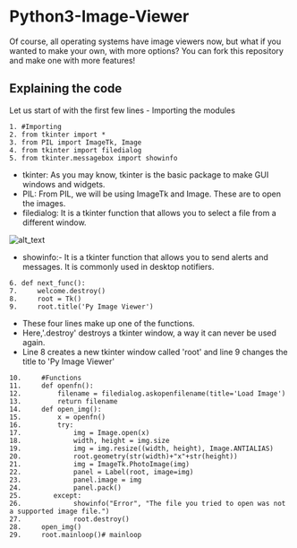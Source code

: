 # Python3-Image-Viewer
Of course, all operating systems have image viewers now, but what if you wanted to make your own, with more options? You can fork this repository and make one with more features!

## Explaining the code
Let us start of with the first few lines - Importing the modules

```
1. #Importing
2. from tkinter import *
3. from PIL import ImageTk, Image
4. from tkinter import filedialog
5. from tkinter.messagebox import showinfo
```
* tkinter: As you may know, tkinter is the basic package to make GUI windows and widgets.
* PIL: From PIL, we will be using ImageTk and Image. These are to open the images.
* filedialog: It is a tkinter function that allows you to select a file from a different window.

![alt_text](https://github.com/VismayaAtreya/Python3-Image-Viewer-Base/blob/master/User%20Guide%20Images/1.png)

* showinfo:- It is a tkinter function that allows you to send alerts and messages. It is commonly used in desktop notifiers.
```
6. def next_func():
7.     welcome.destroy()
8.     root = Tk()
9.     root.title('Py Image Viewer')
```
* These four lines make up one of the functions.
* Here,'.destroy' destroys a tkinter window, a way it can never be used again.
* Line 8 creates a new tkinter window called 'root' and line 9 changes the title to 'Py Image Viewer'

```
10.     #Functions
11.     def openfn():
12.         filename = filedialog.askopenfilename(title='Load Image')
13.         return filename
14.     def open_img():
15.         x = openfn()
16.         try:
17.             img = Image.open(x)
18.             width, height = img.size    
19.             img = img.resize((width, height), Image.ANTIALIAS)
20.             root.geometry(str(width)+"x"+str(height))
21.             img = ImageTk.PhotoImage(img)
22.             panel = Label(root, image=img)
23.             panel.image = img
24.             panel.pack()
25.        except:
26.             showinfo("Error", "The file you tried to open was not a supported image file.")
27.             root.destroy()
28.     open_img()
29.     root.mainloop()# mainloop
```
